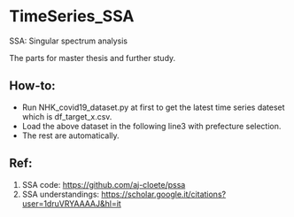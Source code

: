 # TimeSeries_SSA

SSA: Singular spectrum analysis

The parts for master thesis and further study. 

## How-to:
* Run NHK_covid19_dataset.py at first to get the latest time series dateset which is df_target_x.csv.
* Load the above dataset in the following line3 with prefecture selection.
* The rest are automatically.

## Ref:
1. SSA code: https://github.com/aj-cloete/pssa
2. SSA understandings: https://scholar.google.it/citations?user=1druVRYAAAAJ&hl=it

